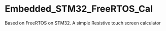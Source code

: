 # Embedded_STM32_FreeRTOS_Cal
Based on FreeRTOS on STM32. A simple Resistive touch screen calculator
